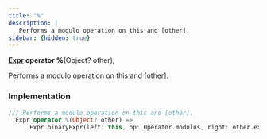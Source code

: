 ```yaml
---
title: "%"
description: |
   Performs a modulo operation on this and [other].
sidebar: {hidden: true}
---
```

<span class="dart-code"><strong>[Expr] operator %</strong>(<span class="nobr">Object? other</span>);</span>

 Performs a modulo operation on this and [other].
### Implementation
```dart
/// Performs a modulo operation on this and [other].
  Expr operator %(Object? other) =>
      Expr.binaryExpr(left: this, op: Operator.modulus, right: other.expr);
```

[Expr]: /reference/classes/expr/